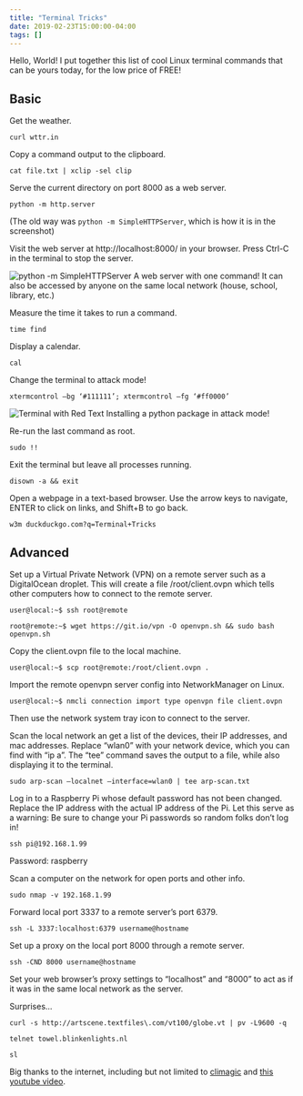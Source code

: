 ```yaml
---
title: "Terminal Tricks"
date: 2019-02-23T15:00:00-04:00
tags: []
---
```


Hello, World! I put together this list of cool Linux terminal commands that can be yours today, for the low price of FREE!

## Basic
Get the weather.
```
curl wttr.in
```

Copy a command output to the clipboard.
```
cat file.txt | xclip -sel clip
```


Serve the current directory on port 8000 as a web server.
```
python -m http.server
```
(The old way was `python -m SimpleHTTPServer`, which is how it is in the screenshot)

Visit the web server at http://localhost:8000/ in your browser. Press Ctrl-C in the terminal to stop the server.

![python -m SimpleHTTPServer](/blog/images/python-simplehttpserver.png)
A web server with one command! It can also be accessed by anyone on the same local network (house, school, library, etc.)
 

Measure the time it takes to run a command.
```
time find
```


Display a calendar.
```
cal
```


Change the terminal to attack mode!
```
xtermcontrol –bg ‘#111111’; xtermcontrol –fg ‘#ff0000’
```
![Terminal with Red Text](/blog/images/pip-attack-mode.png)
Installing a python package in attack mode!


Re-run the last command as root.
```
sudo !!
```


Exit the terminal but leave all processes running.
```
disown -a && exit
```


Open a webpage in a text-based browser. Use the arrow keys to navigate, ENTER to click on links, and Shift+B to go back.
```
w3m duckduckgo.com?q=Terminal+Tricks
```

## Advanced
Set up a Virtual Private Network (VPN) on a remote server such as a DigitalOcean droplet. This will create a file /root/client.ovpn which tells other computers how to connect to the remote server.
```
user@local:~$ ssh root@remote

root@remote:~$ wget https://git.io/vpn -O openvpn.sh && sudo bash openvpn.sh
```
Copy the client.ovpn file to the local machine.
```
user@local:~$ scp root@remote:/root/client.ovpn .
```
Import the remote openvpn server config into NetworkManager on Linux.
```
user@local:~$ nmcli connection import type openvpn file client.ovpn
```
Then use the network system tray icon to connect to the server.



Scan the local network an get a list of the devices, their IP addresses, and mac addresses. Replace “wlan0” with your network device, which you can find with “ip a”. The “tee” command saves the output to a file, while also displaying it to the terminal.
```
sudo arp-scan –localnet –interface=wlan0 | tee arp-scan.txt
```


Log in to a Raspberry Pi whose default password has not been changed. Replace the IP address with the actual IP address of the Pi. Let this serve as a warning: Be sure to change your Pi passwords so random folks don’t log in!
```
ssh pi@192.168.1.99
```
Password: raspberry

 

Scan a computer on the network for open ports and other info.
```
sudo nmap -v 192.168.1.99
```


Forward local port 3337 to a remote server’s port 6379.
```
ssh -L 3337:localhost:6379 username@hostname
```


Set up a proxy on the local port 8000 through a remote server.
```
ssh -CND 8000 username@hostname
```
Set your web browser’s proxy settings to “localhost” and “8000” to act as if it was in the same local network as the server.

Surprises…
```
curl -s http://artscene.textfiles\.com/vt100/globe.vt | pv -L9600 -q
```
```
telnet towel.blinkenlights.nl
```
```
sl
```
Big thanks to the internet, including but not limited to [climagic](http://www.climagic.org/) and [this youtube video](https://www.youtube.com/watch?v=Zuwa8zlfXSY).
